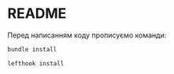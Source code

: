 # README

Перед написанням коду прописуємо команди:

```bash
bundle install
```

```bash
lefthook install
```
